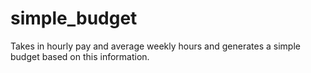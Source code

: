 # simple_budget
Takes in hourly pay and average weekly hours and generates a simple budget based on this information. 
